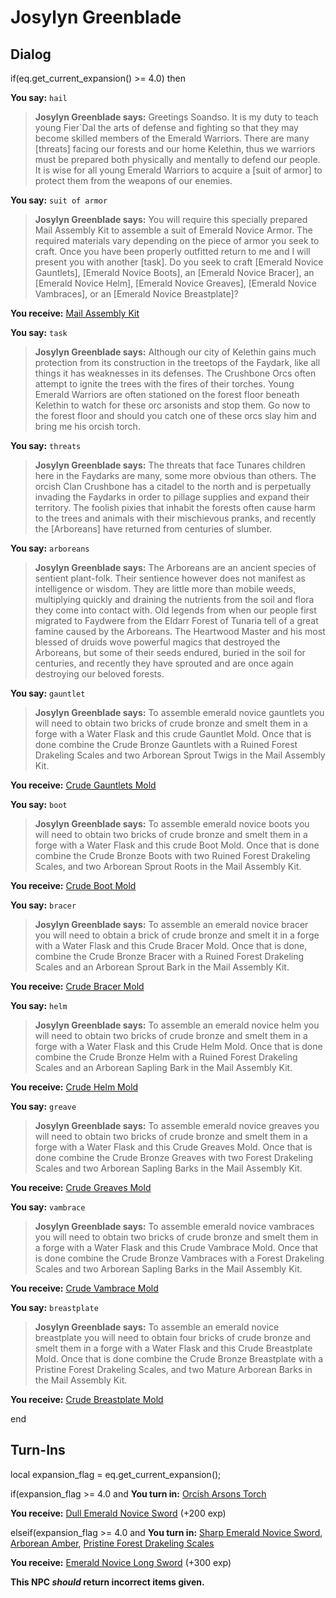# Josylyn Greenblade
## Dialog

if(eq.get_current_expansion() >= 4.0) then


**You say:** `hail`




>**Josylyn Greenblade says:** Greetings Soandso. It is my duty to teach young Fier\`Dal the arts of defense and fighting so that they may become skilled members of the Emerald Warriors. There are many [threats] facing our forests and our home Kelethin, thus we warriors must be prepared both physically and mentally to defend our people. It is wise for all young Emerald Warriors to acquire a [suit of armor] to protect them from the weapons of our enemies.


**You say:** `suit of armor`




>**Josylyn Greenblade says:** You will require this specially prepared Mail Assembly Kit to assemble a suit of Emerald Novice Armor. The required materials vary depending on the piece of armor you seek to craft. Once you have been properly outfitted return to me and I will present you with another [task]. Do you seek to craft [Emerald Novice Gauntlets], [Emerald Novice Boots], an [Emerald Novice Bracer], an [Emerald Novice Helm], [Emerald Novice Greaves], [Emerald Novice Vambraces], or an [Emerald Novice Breastplate]?



**You receive:**  [Mail Assembly Kit](/item/17124)


**You say:** `task`




>**Josylyn Greenblade says:** Although our city of Kelethin gains much protection from its construction in the treetops of the Faydark, like all things it has weaknesses in its defenses. The Crushbone Orcs often attempt to ignite the trees with the fires of their torches. Young Emerald Warriors are often stationed on the forest floor beneath Kelethin to watch for these orc arsonists and stop them. Go now to the forest floor and should you catch one of these orcs slay him and bring me his orcish torch.


**You say:** `threats`




>**Josylyn Greenblade says:** The threats that face Tunares children here in the Faydarks are many, some more obvious than others. The orcish Clan Crushbone has a citadel to the north and is perpetually invading the Faydarks in order to pillage supplies and expand their territory. The foolish pixies that inhabit the forests often cause harm to the trees and animals with their mischievous pranks, and recently the [Arboreans] have returned from centuries of slumber.


**You say:** `arboreans`




>**Josylyn Greenblade says:** The Arboreans are an ancient species of sentient plant-folk. Their sentience however does not manifest as intelligence or wisdom. They are little more than mobile weeds, multiplying quickly and draining the nutrients from the soil and flora they come into contact with. Old legends from when our people first migrated to Faydwere from the Eldarr Forest of Tunaria tell of a great famine caused by the Arboreans. The Heartwood Master and his most blessed of druids wove powerful magics that destroyed the Arboreans, but some of their seeds endured, buried in the soil for centuries, and recently they have sprouted and are once again destroying our beloved forests.


**You say:** `gauntlet`




>**Josylyn Greenblade says:** To assemble emerald novice gauntlets you will need to obtain two bricks of crude bronze and smelt them in a forge with a Water Flask and this crude Gauntlet Mold. Once that is done combine the Crude Bronze Gauntlets with a Ruined Forest Drakeling Scales and two Arborean Sprout Twigs in the Mail Assembly Kit.



**You receive:**  [Crude Gauntlets Mold](/item/19633)


**You say:** `boot`




>**Josylyn Greenblade says:** To assemble emerald novice boots you will need to obtain two bricks of crude bronze and smelt them in a forge with a Water Flask and this crude Boot Mold. Once that is done combine the Crude Bronze Boots with two Ruined Forest Drakeling Scales, and two Arborean Sprout Roots in the Mail Assembly Kit.



**You receive:**  [Crude Boot Mold](/item/19634)


**You say:** `bracer`




>**Josylyn Greenblade says:** To assemble an emerald novice bracer you will need to obtain a brick of crude bronze and smelt it in a forge with a Water Flask and this Crude Bracer Mold. Once that is done, combine the Crude Bronze Bracer with a Ruined Forest Drakeling Scales and an Arborean Sprout Bark in the Mail Assembly Kit.



**You receive:**  [Crude Bracer Mold](/item/19632)


**You say:** `helm`




>**Josylyn Greenblade says:** To assemble an emerald novice helm you will need to obtain two bricks of crude bronze and smelt them in a forge with a Water Flask and this Crude Helm Mold. Once that is done combine the Crude Bronze Helm with a Ruined Forest Drakeling Scales and an Arborean Sapling Bark in the Mail Assembly Kit.



**You receive:**  [Crude Helm Mold](/item/19631)


**You say:** `greave`




>**Josylyn Greenblade says:** To assemble emerald novice greaves you will need to obtain two bricks of crude bronze and smelt them in a forge with a Water Flask and this Crude Greaves Mold. Once that is done combine the Crude Bronze Greaves with two Forest Drakeling Scales and two Arborean Sapling Barks in the Mail Assembly Kit.



**You receive:**  [Crude Greaves Mold](/item/19636)


**You say:** `vambrace`




>**Josylyn Greenblade says:** To assemble emerald novice vambraces you will need to obtain two bricks of crude bronze and smelt them in a forge with a Water Flask and this Crude Vambrace Mold. Once that is done combine the Crude Bronze Vambraces with a Forest Drakeling Scales and two Arborean Sapling Barks in the Mail Assembly Kit.



**You receive:**  [Crude Vambrace Mold](/item/19635)


**You say:** `breastplate`




>**Josylyn Greenblade says:** To assemble an emerald novice breastplate you will need to obtain four bricks of crude bronze and smelt them in a forge with a Water Flask and this Crude Breastplate Mold. Once that is done combine the Crude Bronze Breastplate with a Pristine Forest Drakeling Scales, and two Mature Arborean Barks in the Mail Assembly Kit.



**You receive:**  [Crude Breastplate Mold](/item/19637)

end

## Turn-Ins



local expansion_flag = eq.get_current_expansion();

if(expansion_flag >= 4.0 and  **You turn in:** [Orcish Arsons Torch](/item/20281)


 **You receive:**  [Dull Emerald Novice Sword](/item/20294) (+200 exp)

elseif(expansion_flag >= 4.0 and  **You turn in:** [Sharp Emerald Novice Sword](/item/20298), [Arborean Amber](/item/20274), [Pristine Forest Drakeling Scales](/item/20271)


 **You receive:**  [Emerald Novice Long Sword](/item/20331) (+300 exp)

**This NPC *should* return incorrect items given.**
  
